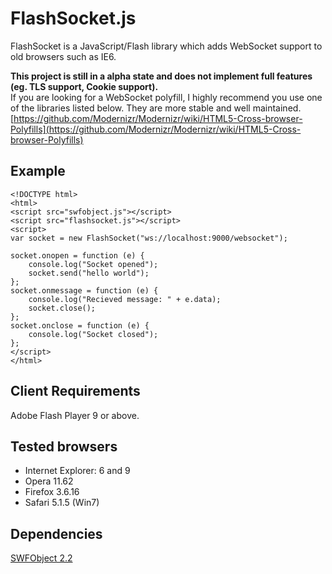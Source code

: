FlashSocket.js
=========================

FlashSocket is a JavaScript/Flash library which adds WebSocket support to old browsers such as IE6.

**This project is still in a alpha state and does not implement full features (eg. TLS support, Cookie support).**  
If you are looking for a WebSocket polyfill, I highly recommend you use one of the libraries listed below. They are more stable and well maintained.  
[https://github.com/Modernizr/Modernizr/wiki/HTML5-Cross-browser-Polyfills](https://github.com/Modernizr/Modernizr/wiki/HTML5-Cross-browser-Polyfills)


Example
-------------------------

    <!DOCTYPE html>
    <html>
    <script src="swfobject.js"></script>
    <script src="flashsocket.js"></script>
    <script>
    var socket = new FlashSocket("ws://localhost:9000/websocket");

    socket.onopen = function (e) {
        console.log("Socket opened");
        socket.send("hello world");
    };
    socket.onmessage = function (e) {
        console.log("Recieved message: " + e.data);
        socket.close();
    };
    socket.onclose = function (e) {
        console.log("Socket closed");
    };
    </script>
    </html>


Client Requirements
-------------------------

Adobe Flash Player 9 or above.


Tested browsers
-------------------------

* Internet Explorer: 6 and 9
* Opera 11.62
* Firefox 3.6.16
* Safari 5.1.5 (Win7)


Dependencies
-------------------------

[SWFObject 2.2][SWFObject]


[SWFObject]: http://code.google.com/p/swfobject/